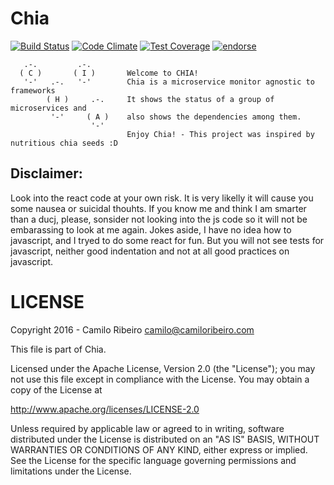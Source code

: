 # Chia

[![Build Status](https://secure.travis-ci.org/camiloribeiro/Chia.png)](http://travis-ci.org/camiloribeiro/Chia)
[![Code Climate](https://codeclimate.com/github/camiloribeiro/Chia/badges/gpa.svg)](https://codeclimate.com/github/camiloribeiro/Chia)
[![Test Coverage](https://codeclimate.com/github/camiloribeiro/Chia/badges/coverage.svg)](https://codeclimate.com/github/camiloribeiro/Chia)
[![endorse](https://api.coderwall.com/camiloribeiro/endorsecount.png)](https://coderwall.com/camiloribeiro)

       .-.         .-.
      ( C )       ( I )       Welcome to CHIA! 
       '-'   .-.   '-'        Chia is a microservice monitor agnostic to frameworks
            ( H )     .-.     It shows the status of a group of microservices and
             '-'     ( A )    also shows the dependencies among them. 
                      '-'     
                              Enjoy Chia! - This project was inspired by nutritious chia seeds :D

Disclaimer:
------------

Look into the react code at your own risk. It is very likelly it will cause you some nausea or suicidal thouhts. If you know me and think I am smarter than a ducj, please, sonsider not looking into the js code so it will not be embarassing to look at me again.
Jokes aside, I have no idea how to javascript, and I tryed to do some react for fun. But you will not see tests for javascript, neither good indentation and not at all good practices on javascript.


LICENSE
=======

Copyright 2016 - Camilo Ribeiro camilo@camiloribeiro.com

This file is part of Chia.

Licensed under the Apache License, Version 2.0 (the "License"); you may not use this file except in compliance with the License. You may obtain a copy of the License at

http://www.apache.org/licenses/LICENSE-2.0

Unless required by applicable law or agreed to in writing, software distributed under the License is distributed on an "AS IS" BASIS, WITHOUT WARRANTIES OR CONDITIONS OF ANY KIND, either express or implied. See the License for the specific language governing permissions and limitations under the License.

